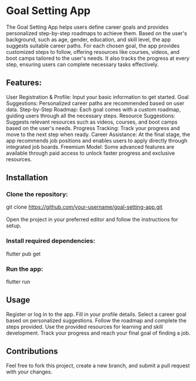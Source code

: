# Goal Setting App
The Goal Setting App helps users define career goals and provides personalized step-by-step roadmaps to achieve them. Based on the user's background, such as age, gender, education, and skill level, the app suggests suitable career paths. For each chosen goal, the app provides customized steps to follow, offering resources like courses, videos, and boot camps tailored to the user's needs. It also tracks the progress at every step, ensuring users can complete necessary tasks effectively.

## Features:
User Registration & Profile: Input your basic information to get started.
Goal Suggestions: Personalized career paths are recommended based on user data.
Step-by-Step Roadmap: Each goal comes with a custom roadmap, guiding users through all the necessary steps.
Resource Suggestions: Suggests relevant resources such as videos, courses, and boot camps based on the user's needs.
Progress Tracking: Track your progress and move to the next step when ready.
Career Assistance: At the final stage, the app recommends job positions and enables users to apply directly through integrated job boards.
Freemium Model: Some advanced features are available through paid access to unlock faster progress and exclusive resources.
## Installation
### Clone the repository:
git clone https://github.com/your-username/goal-setting-app.git
<br><br>Open the project in your preferred editor and follow the instructions for setup.
### Install required dependencies:
flutter pub get
### Run the app:
flutter run
## Usage
Register or log in to the app.
Fill in your profile details.
Select a career goal based on personalized suggestions.
Follow the roadmap and complete the steps provided.
Use the provided resources for learning and skill development.
Track your progress and reach your final goal of finding a job.
## Contributions
Feel free to fork this project, create a new branch, and submit a pull request with your changes.
